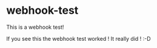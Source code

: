 # webhook-test
This is a webhook test!

If you see this the webhook test worked ! It really did ! :-D

